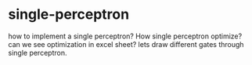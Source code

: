 # single-perceptron
how to implement a single perceptron? How single perceptron optimize? can we see optimization in excel sheet? lets draw different gates through single perceptron.
